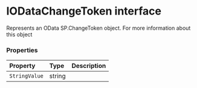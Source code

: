 # IODataChangeToken interface



Represents an OData SP.ChangeToken object. For more information about this object




### Properties

| Property	   | Type	| Description|
|:-------------|:-------|:-----------|
|`StringValue`      | string |  |




